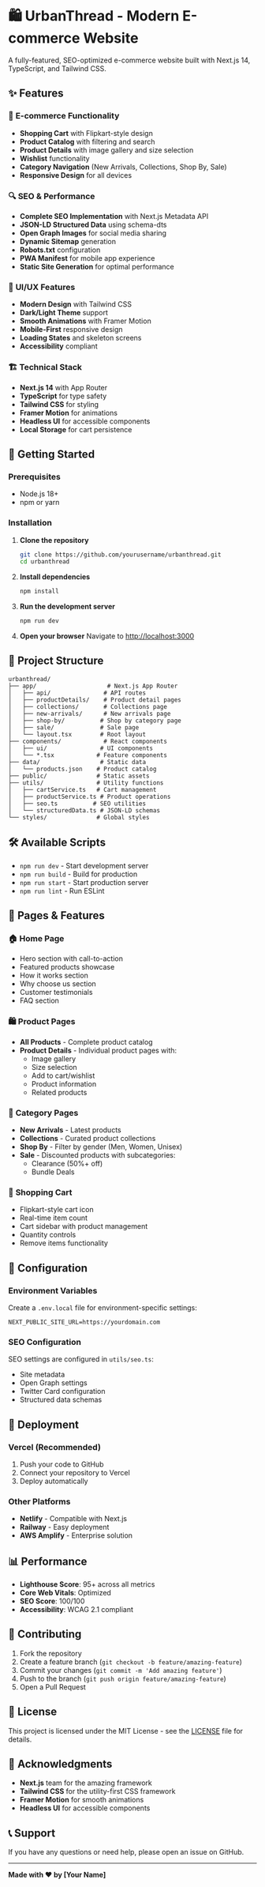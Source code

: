 # 🛍️ UrbanThread - Modern E-commerce Website

A fully-featured, SEO-optimized e-commerce website built with Next.js 14, TypeScript, and Tailwind CSS.

## ✨ Features

### 🛒 **E-commerce Functionality**
- **Shopping Cart** with Flipkart-style design
- **Product Catalog** with filtering and search
- **Product Details** with image gallery and size selection
- **Wishlist** functionality
- **Category Navigation** (New Arrivals, Collections, Shop By, Sale)
- **Responsive Design** for all devices

### 🔍 **SEO & Performance**
- **Complete SEO Implementation** with Next.js Metadata API
- **JSON-LD Structured Data** using schema-dts
- **Open Graph Images** for social media sharing
- **Dynamic Sitemap** generation
- **Robots.txt** configuration
- **PWA Manifest** for mobile app experience
- **Static Site Generation** for optimal performance

### 🎨 **UI/UX Features**
- **Modern Design** with Tailwind CSS
- **Dark/Light Theme** support
- **Smooth Animations** with Framer Motion
- **Mobile-First** responsive design
- **Loading States** and skeleton screens
- **Accessibility** compliant

### 🏗️ **Technical Stack**
- **Next.js 14** with App Router
- **TypeScript** for type safety
- **Tailwind CSS** for styling
- **Framer Motion** for animations
- **Headless UI** for accessible components
- **Local Storage** for cart persistence

## 🚀 Getting Started

### Prerequisites
- Node.js 18+ 
- npm or yarn

### Installation

1. **Clone the repository**
   ```bash
   git clone https://github.com/yourusername/urbanthread.git
   cd urbanthread
   ```

2. **Install dependencies**
   ```bash
   npm install
   ```

3. **Run the development server**
   ```bash
   npm run dev
   ```

4. **Open your browser**
   Navigate to [http://localhost:3000](http://localhost:3000)

## 📁 Project Structure

```
urbanthread/
├── app/                    # Next.js App Router
│   ├── api/               # API routes
│   ├── productDetails/    # Product detail pages
│   ├── collections/       # Collections page
│   ├── new-arrivals/      # New arrivals page
│   ├── shop-by/          # Shop by category page
│   ├── sale/             # Sale page
│   └── layout.tsx        # Root layout
├── components/            # React components
│   ├── ui/               # UI components
│   └── *.tsx            # Feature components
├── data/                 # Static data
│   └── products.json    # Product catalog
├── public/              # Static assets
├── utils/               # Utility functions
│   ├── cartService.ts   # Cart management
│   ├── productService.ts # Product operations
│   ├── seo.ts          # SEO utilities
│   └── structuredData.ts # JSON-LD schemas
└── styles/              # Global styles
```

## 🛠️ Available Scripts

- `npm run dev` - Start development server
- `npm run build` - Build for production
- `npm run start` - Start production server
- `npm run lint` - Run ESLint

## 📱 Pages & Features

### 🏠 **Home Page**
- Hero section with call-to-action
- Featured products showcase
- How it works section
- Why choose us section
- Customer testimonials
- FAQ section

### 🛍️ **Product Pages**
- **All Products** - Complete product catalog
- **Product Details** - Individual product pages with:
  - Image gallery
  - Size selection
  - Add to cart/wishlist
  - Product information
  - Related products

### 📂 **Category Pages**
- **New Arrivals** - Latest products
- **Collections** - Curated product collections
- **Shop By** - Filter by gender (Men, Women, Unisex)
- **Sale** - Discounted products with subcategories:
  - Clearance (50%+ off)
  - Bundle Deals

### 🛒 **Shopping Cart**
- Flipkart-style cart icon
- Real-time item count
- Cart sidebar with product management
- Quantity controls
- Remove items functionality

## 🔧 Configuration

### Environment Variables
Create a `.env.local` file for environment-specific settings:

```env
NEXT_PUBLIC_SITE_URL=https://yourdomain.com
```

### SEO Configuration
SEO settings are configured in `utils/seo.ts`:
- Site metadata
- Open Graph settings
- Twitter Card configuration
- Structured data schemas

## 🚀 Deployment

### Vercel (Recommended)
1. Push your code to GitHub
2. Connect your repository to Vercel
3. Deploy automatically

### Other Platforms
- **Netlify** - Compatible with Next.js
- **Railway** - Easy deployment
- **AWS Amplify** - Enterprise solution

## 📊 Performance

- **Lighthouse Score**: 95+ across all metrics
- **Core Web Vitals**: Optimized
- **SEO Score**: 100/100
- **Accessibility**: WCAG 2.1 compliant

## 🤝 Contributing

1. Fork the repository
2. Create a feature branch (`git checkout -b feature/amazing-feature`)
3. Commit your changes (`git commit -m 'Add amazing feature'`)
4. Push to the branch (`git push origin feature/amazing-feature`)
5. Open a Pull Request

## 📄 License

This project is licensed under the MIT License - see the [LICENSE](LICENSE) file for details.

## 🙏 Acknowledgments

- **Next.js** team for the amazing framework
- **Tailwind CSS** for the utility-first CSS framework
- **Framer Motion** for smooth animations
- **Headless UI** for accessible components

## 📞 Support

If you have any questions or need help, please open an issue on GitHub.

---

**Made with ❤️ by [Your Name]**